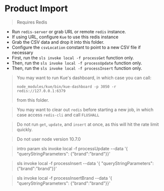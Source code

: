# Product Import

> Requires Redis

- Run `redis-server` or grab URL or remote `redis` instance.
- If using URL, configure `Kue` to use this redis instance
- Grab the CSV data and drop it into this folder.
- Configure the `csvLocation` constant to point to a new CSV file if necessary
- First, run the `sls invoke local -f processGet` function only.
- Then, run the `sls invoke local -f processUpdate` function only.
- Then, run the `sls invoke local -f processInsert` function only.

> You may want to run Kue's dashboard, in which case you can call:
>
> `node_modules/kue/bin/kue-dashboard -p 3050 -r redis://127.0.0.1:6379`
>
> from this folder.

> You may want to clear out `redis` before starting a new job, in which case access `redis-cli` and call `FLUSHALL`

> Do not run `get`, `update`, and `insert` at once, as this will hit the rate limit quickly.

> Do not user node version 10.7.0

> intro param sls invoke local -f processUpdate --data '{ "queryStringParameters": {"brand":"brand"}}'

> sls invoke local -f processInsert --data '{ "queryStringParameters": {"brand":"brand"}}'

> sls invoke local -f processInsertBrand --data '{ "queryStringParameters": {"brand":"brand"}}'
